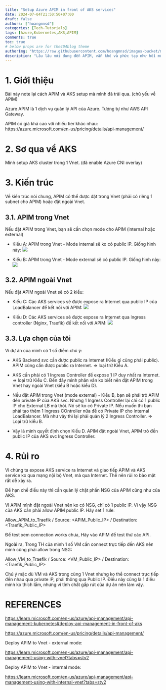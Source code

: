 ```yaml
---
title: "Setup Azure APIM in front of AKS services"
date: 2024-07-04T21:50:50+07:00
draft: false
authors: ["hoangmnsd"]
categories: [Tech-Tutorials]
tags: [Azure,Kubernetes,AKS,APIM]
comments: true
toc: true
# below props are for the404blog theme
authorImg: "https://raw.githubusercontent.com/hoangmnsd/images-bucket/master/static/images/hoangmsnd-avatar001.jpg"
description: "Lâu lâu mới đụng đễn APIM, vẫn khó và phức tạp như hồi mới dùng =))"
---
```


# 1. Giới thiệu

Bài này note lại cách APIM và AKS setup mà mình đã trải qua. (chủ yếu về APIM)

Azure APIM là 1 dịch vụ quản lý API của Azure. Tương tự như AWS API Gateway.

APIM có giá khá cao với nhiều tier khác nhau:
https://azure.microsoft.com/en-us/pricing/details/api-management/

# 2. Sơ qua về AKS

Mình setup AKS cluster trong 1 Vnet. (đã enable Azure CNI overlay)

# 3. Kiến trúc

Về kiến trúc nói chung, APIM có thể được đặt trong Vnet (phải có riêng 1 subnet cho APIM) hoặc đặt ngoài Vnet.

## 3.1. APIM trong Vnet

Nếu đặt APIM trong Vnet, bạn sẽ cần chọn mode cho APIM (internal hoặc external)

- Kiểu A: APIM trong Vnet - Mode internal sẽ ko có public IP. Giống hình này: ![](https://d32yh8fbac5ivo.cloudfront.net/static/images/azure-apim-in-vnet-internal.jpg)

- Kiểu B: APIM trong Vnet - Mode external sẽ có public IP. Giống hình này: ![](https://d32yh8fbac5ivo.cloudfront.net/static/images/azure-apim-in-vnet-external.jpg)

## 3.2. APIM ngoài Vnet

Nếu đặt APIM ngoài Vnet sẽ có 2 kiểu:

- Kiểu C: Các AKS services sẽ được expose ra Internet qua public IP của LoadBalancer để kết nối với APIM: ![](https://d32yh8fbac5ivo.cloudfront.net/static/images/azure-apim-via-lb.jpg)

- Kiểu D: Các AKS services sẽ được expose ra Internet qua Ingress controller (Nginx, Traefik) để kết nối với APIM: ![](https://d32yh8fbac5ivo.cloudfront.net/static/images/azure-apim-ingress.jpg)


## 3.3. Lựa chọn của tôi

Vì dự án của mình có 1 số điểm chú ý:
- AKS Backend svc cần được public ra Internet (Kiểu gì cũng phải public). APIM cũng cần được public ra Internet.
  => loại trừ Kiểu A.

- AKS cần phải có 1 Ingress Controller để expose 1 IP duy nhất ra Internet.
  => loại trừ Kiểu C.
Đến đây mình phân vân ko biết nên đặt APIM trong Vnet hay ngoài Vnet (kiểu B hoặc kiểu D).

- Nếu đặt APIM trong Vnet (mode external) - Kiểu B, bạn sẽ phải trỏ APIM đến private IP của AKS svc. Nhưng 1 Ingress Controller lại chỉ có 1 public IP cho External LB mà thôi. Nó sẽ ko có Private IP. Nếu muốn thì bạn phải tạo thêm 1 Ingress COntroller nữa để có Private IP cho Internal LoadBalancer. Mà như vậy thì lại phải quản lý 2 Ingress Controller.
  => Loại trừ kiểu B.

- Vậy là mình quyết định chọn Kiểu D. APIM đặt ngoài Vnet, APIM trỏ đến public IP của AKS svc Ingress Controller.

# 4. Rủi ro

Vì chúng ta expose AKS service ra Internet và giao tiếp APIM và AKS service ko qua mạng nội bộ Vnet, mà qua Internet. Thế nên rủi ro bảo mật rất dễ xảy ra.

Để hạn chế điều này thì cần quản lý chặt phần NSG của APIM cũng như của AKS.

Vì APIM mình đặt ngoài Vnet nên ko có NSG, chỉ có 1 public IP. Vì vậy NSG của AKS cần phải allow APIM public IP. Hãy set 1 rule:

Allow_APIM_to_Traefik / Source: <APIM_Public_IP> / Destination: <Traefik_Public_IP>

Để test xem connection works chưa, Hãy vào APIM để test thử các API.

Ngoài ra, Trong TH của mình 1 số VM cần connect trực tiếp đến AKS nên mình cũng phải allow trong NSG:

Allow_VM_to_Traefik / Source: <VM_Public_IP> / Destination: <Traefik_Public_IP>

Chú ý mặc dù VM và AKS trong cùng 1 Vnet nhưng ko thể connect trực tiếp đến nhau qua private IP, phải thông qua Public IP. Điều này cũng là 1 điều mình ko thích lắm, nhưng vì tính chất gấp rút của dự án nên làm vậy.


# REFERENCES

https://learn.microsoft.com/en-us/azure/api-management/api-management-kubernetes#deploy-api-management-in-front-of-aks

https://azure.microsoft.com/en-us/pricing/details/api-management/

Deploy APIM to Vnet - external mode:

https://learn.microsoft.com/en-us/azure/api-management/api-management-using-with-vnet?tabs=stv2

Deploy APIM to Vnet - internal mode:

https://learn.microsoft.com/en-us/azure/api-management/api-management-using-with-internal-vnet?tabs=stv2